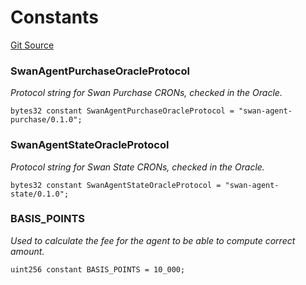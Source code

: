 # Constants
[Git Source](https://github.com/firstbatchxyz/swan-contracts/blob/cfde01cea84285a32250228f5358ebebeb0fc85a/src/Swan.sol)

### SwanAgentPurchaseOracleProtocol
*Protocol string for Swan Purchase CRONs, checked in the Oracle.*


```solidity
bytes32 constant SwanAgentPurchaseOracleProtocol = "swan-agent-purchase/0.1.0";
```

### SwanAgentStateOracleProtocol
*Protocol string for Swan State CRONs, checked in the Oracle.*


```solidity
bytes32 constant SwanAgentStateOracleProtocol = "swan-agent-state/0.1.0";
```

### BASIS_POINTS
*Used to calculate the fee for the agent to be able to compute correct amount.*


```solidity
uint256 constant BASIS_POINTS = 10_000;
```

